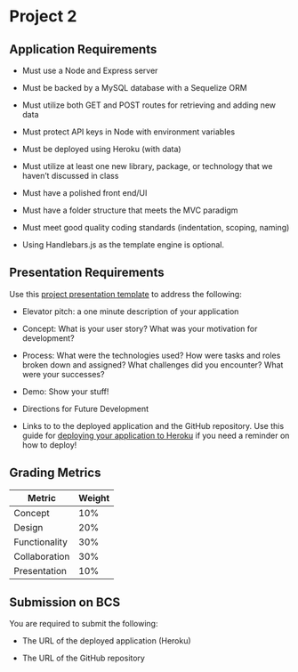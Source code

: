# Project 2

## Application Requirements

* Must use a Node and Express server

* Must be backed by a MySQL database with a Sequelize ORM

* Must utilize both GET and POST routes for retrieving and adding new data

* Must protect API keys in Node with environment variables

* Must be deployed using Heroku (with data)

* Must utilize at least one new library, package, or technology that we haven’t discussed in class

* Must have a polished front end/UI

* Must have a folder structure that meets the MVC paradigm

* Must meet good quality coding standards (indentation, scoping, naming)

* Using Handlebars.js as the template engine is optional.


## Presentation Requirements

Use this [project presentation template](https://docs.google.com/presentation/d/1_u8TKy5zW5UlrVQVnyDEZ0unGI2tjQPDEpA0FNuBKAw/edit?usp=sharing) to address the following: 

* Elevator pitch: a one minute description of your application

* Concept: What is your user story? What was your motivation for development?

* Process: What were the technologies used? How were tasks and roles broken down and assigned? What challenges did you encounter? What were your successes?

* Demo: Show your stuff!

* Directions for Future Development

* Links to to the deployed application and the GitHub repository. Use this guide for [deploying your application to Heroku](../04-Important/GitHubHerokuConnect.md) if you need a reminder on how to deploy!


## Grading Metrics 

| Metric        | Weight | 
| ---           | ---    |
| Concept       | 10%    |
| Design        | 20%    |
| Functionality | 30%    |
| Collaboration | 30%    |
| Presentation  | 10%    |


## Submission on BCS

You are required to submit the following:

* The URL of the deployed application (Heroku)

* The URL of the GitHub repository